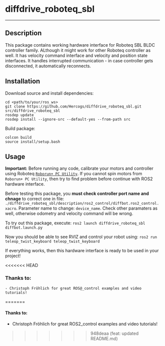 # diffdrive_roboteq_sbl

<hr>

## Description
This package contains working hardware interface for Roboteq SBL BLDC controller family. ALthough it might work for other Roboteq controller as well. It has velocity command interface and velocity and position state interfaces. It handles interrupted communication - in case controller gets disconnected, it automatically reconnects.

## Installation

Download source and install dependencies:
```
cd <path/to/your/ros_ws>
git clone https://github.com/Hercogs/diffdrive_roboteq_sbl.git src/diffdrive_roboteq_sbl
rosdep update
rosdep install --ignore-src --default-yes --from-path src
```

Build package:
```
colcon build
source install/setup.bash
```

## Usage

**Important:** Before running any code, calibrate your motors and controller using Roboteq <a href="https://readme.com/" target="_blank">`Roborun+ PC Utility`</a>. If you cannot spin motors from `Roborun+ PC Utility`, then try to find problem before continue with ROS2 hardware interface.

Before testing this package, you **must check controller port name and chnage** to correct one in file: `./diffdrive_roboteq_sbl/description/ros2_control/diffbot.ros2_control.xacro`. Parameter name to change: `device_name`.
Check other paramaters as well, otherwise odometry and velocity command will be wrong. 

To try out this package, execute:
`ros2 launch diffdrive_roboteq_sbl diffbot.launch.py`

Now you should be able to see RVIZ and control your robot using: `ros2 run teleop_twist_keyboard teleop_twist_keyboard`


If everything works, then this hardware interface is ready to be used in your project!



<<<<<<< HEAD
### Thanks to:
    - Christoph Fröhlich for great ROS@_control examples and video tutorials!
=======
#### Thanks to:
   - Christoph Fröhlich for great ROS2_control examples and video tutorials!
>>>>>>> 948deaa (feat: updated README.md)

